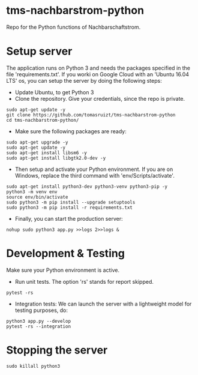 # tms-nachbarstrom-python
Repo for the Python functions of Nachbarschaftstrom.
# Setup server
The application runs on Python 3 and needs the packages specified 
in the file 'requirements.txt'. If you worki on Google 
Cloud with an 'Ubuntu 16.04 LTS' os, you can setup the server by doing the 
following steps:
* Update Ubuntu, to get Python 3
* Clone the repository. Give your credentials, since the repo is private.

````commandline
sudo apt-get update -y
git clone https://github.com/tomasruizt/tms-nachbarstrom-python
cd tms-nachbarstrom-python/
````
* Make sure the following packages are ready:
````commandline
sudo apt-get upgrade -y
sudo apt-get update -y
sudo apt-get install libsm6 -y
sudo apt-get install libgtk2.0-dev -y
````

* Then setup and activate your Python environment. If you are on Windows,
replace the third command with 'env/Scripts/activate'.
```commandline
sudo apt-get install python3-dev python3-venv python3-pip -y
python3 -m venv env 
source env/bin/activate
sudo python3 -m pip install --upgrade setuptools
sudo python3 -m pip install -r requirements.txt
```

* Finally, you can start the production server:
```commandline
nohup sudo python3 app.py >>logs 2>>logs &
```
# Development & Testing
Make sure your Python environment is active.
* Run unit tests. The option 'rs' stands for report skipped.
````commandline
pytest -rs
````
* Integration tests: We can launch the server with a
 lightweight model for testing purposes, do:
```commandline
python3 app.py --develop
pytest -rs --integration
```

# Stopping the server
```commandline
sudo killall python3
```